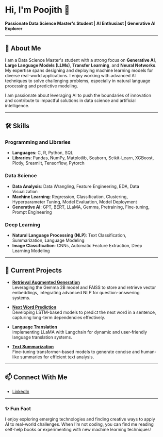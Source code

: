 # Hi, I'm Poojith 👋  
**Passionate Data Science Master's Student | AI Enthusiast | Generative AI Explorer**

---

## 🚀 About Me  
I am a Data Science Master's student with a strong focus on **Generative AI**, **Large Language Models (LLMs)**, **Transfer Learning**, and **Neural Networks**. My expertise spans designing and deploying machine learning models for diverse real-world applications. I enjoy working with advanced AI techniques to solve challenging problems, especially in natural language processing and predictive modeling.

I am passionate about leveraging AI to push the boundaries of innovation and contribute to impactful solutions in data science and artificial intelligence.

---

## 🛠 Skills  

### Programming and Libraries  
- **Languages**: C, R, Python, SQL  
- **Libraries**: Pandas, NumPy, Matplotlib, Seaborn, Scikit-Learn, XGBoost, Plotly, Sreamlit, Tensorflow, Pytorch

### Data Science  
- **Data Analysis**: Data Wrangling, Feature Engineering, EDA, Data Visualization  
- **Machine Learning**: Regression, Classification, Clustering, Hyperparameter Tuning, Model Evaluation, Model Deployment  
- **Generative AI**: GPT, BERT, LLaMA, Gemma, Pretraining, Fine-tuning, Prompt Engineering  

### Deep Learning  
- **Natural Language Processing (NLP)**: Text Classification, Summarization, Language Modeling  
- **Image Classification**: CNNs, Automatic Feature Extraction, Deep Learning Modeling  

---

## 🔭 Current Projects  

- **[Retrieval Augmented Generation](#)**  
  Leveraging the Gemma 2B model and FAISS to store and retrieve vector embeddings, integrating advanced NLP for question-answering systems.  

- **[Next Word Prediction](#)**  
  Developing LSTM-based models to predict the next word in a sentence, capturing long-term dependencies effectively.  

- **[Language Translation](#)**  
  Implementing LLaMA with Langchain for dynamic and user-friendly language translation systems.  

- **[Text Summarization](#)**  
  Fine-tuning transformer-based models to generate concise and human-like summaries for efficient text analysis.  

---

## 📫 Connect With Me  
- [LinkedIn](https://www.linkedin.com/in/poojith-m-a28039229)  

---

### ✨ Fun Fact  
I enjoy exploring emerging technologies and finding creative ways to apply AI to real-world challenges. When I’m not coding, you can find me reading self-help books or experimenting with new machine learning techniques!
